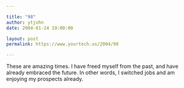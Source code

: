```yaml
---

title: "98"
author: ytjohn
date: 2004-01-24 19:00:00

layout: post
permalink: https://www.yourtech.us/2004/98

---
```

These are amazing times.  I have freed myself from the past, and have already embraced the future.  In other words, I switched jobs and am enjoying my prospects already.
